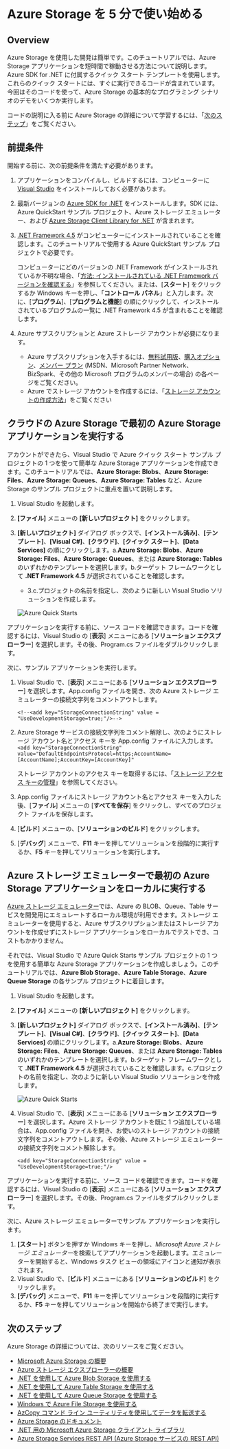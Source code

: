 <properties
	pageTitle="Azure Storage を 5 分で使い始める | Microsoft Azure"
	description="Azure Storage クイック スタート、Visual Studio、Azure ストレージ エミュレーターを使用して、Microsoft Azure の BLOB、テーブル、キューをすばやく導入します。初めての Azure Storage アプリケーションを 5 分で実行します。"
	services="storage"
	documentationCenter=".net"
	authors="tamram"
	manager="carmonm"
	editor="tysonn"/>

<tags
	ms.service="storage"
	ms.workload="storage"
	ms.tgt_pltfrm="na"
	ms.devlang="dotnet"
	ms.topic="get-started-article"
	ms.date="09/20/2016"
	ms.author="dineshm;tamram"/>

# Azure Storage を 5 分で使い始める

## Overview

Azure Storage を使用した開発は簡単です。このチュートリアルでは、Azure Storage アプリケーションを短時間で稼動させる方法について説明します。Azure SDK for .NET に付属するクイック スタート テンプレートを使用します。これらのクイック スタートには、すぐに実行できるコードが含まれています。今回はそのコードを使って、Azure Storage の基本的なプログラミング シナリオのデモをいくつか実行します。

コードの説明に入る前に Azure Storage の詳細について学習するには、「[次のステップ](#next-steps)」をご覧ください。

## 前提条件

開始する前に、次の前提条件を満たす必要があります。

1. アプリケーションをコンパイルし、ビルドするには、コンピューターに [Visual Studio](https://www.visualstudio.com/) をインストールしておく必要があります。

2. 最新バージョンの [Azure SDK for .NET](https://azure.microsoft.com/downloads/) をインストールします。SDK には、Azure QuickStart サンプル プロジェクト、Azure ストレージ エミュレーター、および [Azure Storage Client Library for .NET](https://msdn.microsoft.com/library/azure/dn261237.aspx) が含まれます。

3. [.NET Framework 4.5](http://www.microsoft.com/download/details.aspx?id=30653) がコンピューターにインストールされていることを確認します。このチュートリアルで使用する Azure QuickStart サンプル プロジェクトで必要です。

	コンピューターにどのバージョンの .NET Framework がインストールされているか不明な場合、「[方法: インストールされている .NET Framework バージョンを確認する](https://msdn.microsoft.com/vstudio/hh925568.aspx)」を参照してください。または、[**スタート**] をクリックするか Windows キーを押し、「**コントロール パネル**」と入力します。次に、[**プログラム**]、[**プログラムと機能**] の順にクリックして、インストールされているプログラムの一覧に .NET Framework 4.5 が含まれることを確認します。

4. Azure サブスクリプションと Azure ストレージ アカウントが必要になります。

    - Azure サブスクリプションを入手するには、[無料試用版](https://azure.microsoft.com/pricing/free-trial/)、[購入オプション](https://azure.microsoft.com/pricing/purchase-options/)、[メンバー プラン](https://azure.microsoft.com/pricing/member-offers/) (MSDN、Microsoft Partner Network、BizSpark、その他の Microsoft プログラムのメンバーの場合) の各ページをご覧ください。
    - Azure でストレージ アカウントを作成するには、「[ストレージ アカウントの作成方法](storage-create-storage-account.md#create-a-storage-account)」をご覧ください

## クラウドの Azure Storage で最初の Azure Storage アプリケーションを実行する

アカウントができたら、Visual Studio で Azure クイック スタート サンプル プロジェクトの 1 つを使って簡単な Azure Storage アプリケーションを作成できます。このチュートリアルでは、**Azure Storage: Blobs**、**Azure Storage: Files**、**Azure Storage: Queues**、**Azure Storage: Tables** など、Azure Storage のサンプル プロジェクトに重点を置いて説明します。

1. Visual Studio を起動します。
2. **[ファイル]** メニューの **[新しいプロジェクト]** をクリックします。
3. **[新しいプロジェクト]** ダイアログ ボックスで、**[インストール済み]**、**[テンプレート]**、**[Visual C#]**、**[クラウド]**、**[クイック スタート]**、**[Data Services]** の順にクリックします。a.**Azure Storage: Blobs**、**Azure Storage: Files**、**Azure Storage: Queues**、または **Azure Storage: Tables** のいずれかのテンプレートを選択します。b.ターゲット フレームワークとして **.NET Framework 4.5** が選択されていることを確認します。
	- 3\.c.プロジェクトの名前を指定し、次のように新しい Visual Studio ソリューションを作成します。

	![Azure Quick Starts][Image1]

アプリケーションを実行する前に、ソース コードを確認できます。コードを確認するには、Visual Studio の [**表示**] メニューにある [**ソリューション エクスプローラー**] を選択します。その後、Program.cs ファイルをダブルクリックします。

次に、サンプル アプリケーションを実行します。

1.	Visual Studio で、[**表示**] メニューにある [**ソリューション エクスプローラー**] を選択します。App.config ファイルを開き、次の Azure ストレージ エミュレーターの接続文字列をコメントアウトします。

	`<!--<add key="StorageConnectionString" value = "UseDevelopmentStorage=true;"/>-->`

2.	Azure Storage サービスの接続文字列をコメント解除し、次のようにストレージ アカウント名とアクセス キーを App.config ファイルに入力します。`<add key="StorageConnectionString" value="DefaultEndpointsProtocol=https;AccountName=[AccountName];AccountKey=[AccountKey]"`

	ストレージ アカウントのアクセス キーを取得するには、「[ストレージ アクセス キーの管理](storage-create-storage-account.md#manage-your-storage-access-keys)」を参照してください。

3.	App.config ファイルにストレージ アカウント名とアクセス キーを入力した後、[**ファイル**] メニューの [**すべてを保存**] をクリックし、すべてのプロジェクト ファイルを保存します。
4.	[**ビルド**] メニューの、[**ソリューションのビルド**] をクリックします。
5.	[**デバッグ**] メニューで、**F11** キーを押してソリューションを段階的に実行するか、**F5** キーを押してソリューションを実行します。


## Azure ストレージ エミュレーターで最初の Azure Storage アプリケーションをローカルに実行する

[Azure ストレージ エミュレーター](storage-use-emulator.md)では、Azure の BLOB、Queue、Table サービスを開発用にエミュレートするローカル環境が利用できます。ストレージ エミュレーターを使用すると、Azure サブスクリプションまたはストレージ アカウントを作成せずにストレージ アプリケーションをローカルでテストでき、コストもかかりません。

それでは、Visual Studio で Azure Quick Starts サンプル プロジェクトの 1 つを使用する簡単な Azure Storage アプリケーションを作成しましょう。このチュートリアルでは、**Azure Blob Storage**、**Azure Table Storage**、**Azure Queue Storage** の各サンプル プロジェクトに着目します。

1. Visual Studio を起動します。
2. **[ファイル]** メニューの **[新しいプロジェクト]** をクリックします。
3. **[新しいプロジェクト]** ダイアログ ボックスで、**[インストール済み]**、**[テンプレート]**、**[Visual C#]**、**[クラウド]**、**[クイック スタート]**、**[Data Services]** の順にクリックします。a.**Azure Storage: Blobs**、**Azure Storage: Files**、**Azure Storage: Queues**、または **Azure Storage: Tables** のいずれかのテンプレートを選択します。b.ターゲット フレームワークとして **.NET Framework 4.5** が選択されていることを確認します。c.プロジェクトの名前を指定し、次のように新しい Visual Studio ソリューションを作成します。

	![Azure Quick Starts][Image1]

4.	Visual Studio で、[**表示**] メニューにある [**ソリューション エクスプローラー**] を選択します。Azure ストレージ アカウントを既に 1 つ追加している場合は、App.config ファイルを開き、お使いのストレージ アカウントの接続文字列をコメントアウトします。その後、Azure ストレージ エミュレーターの接続文字列をコメント解除します。

	`<add key="StorageConnectionString" value = "UseDevelopmentStorage=true;"/>`

アプリケーションを実行する前に、ソース コードを確認できます。コードを確認するには、Visual Studio の [**表示**] メニューにある [**ソリューション エクスプローラー**] を選択します。その後、Program.cs ファイルをダブルクリックします。

次に、Azure ストレージ エミュレーターでサンプル アプリケーションを実行します。

1.	**[スタート]** ボタンを押すか Windows キーを押し、*Microsoft Azure ストレージ エミュレーター*を検索してアプリケーションを起動します。エミュレーターを開始すると、Windows タスク ビューの領域にアイコンと通知が表示されます。
2.	Visual Studio で、[**ビルド**] メニューにある [**ソリューションのビルド**] をクリックします。
3.	**[デバッグ]** メニューで、**F11** キーを押してソリューションを段階的に実行するか、**F5** キーを押してソリューションを開始から終了まで実行します。

## 次のステップ

Azure Storage の詳細については、次のリソースをご覧ください。

* [Microsoft Azure Storage の概要](storage-introduction.md)
* [Azure ストレージ エクスプローラーの概要](../vs-azure-tools-storage-manage-with-storage-explorer.md)
* [.NET を使用して Azure Blob Storage を使用する](storage-dotnet-how-to-use-blobs.md)
* [.NET を使用して Azure Table Storage を使用する](storage-dotnet-how-to-use-tables.md)
* [.NET を使用して Azure Queue Storage を使用する](storage-dotnet-how-to-use-queues.md)
* [Windows で Azure File Storage を使用する](storage-dotnet-how-to-use-files.md)
* [AzCopy コマンド ライン ユーティリティを使用してデータを転送する](storage-use-azcopy.md)
* [Azure Storage のドキュメント](https://azure.microsoft.com/documentation/services/storage/)
* [.NET 用の Microsoft Azure Storage クライアント ライブラリ](https://msdn.microsoft.com/library/azure/dn261237.aspx)
* [Azure Storage Services REST API (Azure Storage サービスの REST API)](https://msdn.microsoft.com/library/azure/dd179355.aspx)

[Image1]: ./media/storage-getting-started-guide/QuickStart.png

<!---HONumber=AcomDC_0921_2016-->
